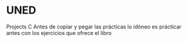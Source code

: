 # UNED
Projects C
Antes de copiar y pegar las prácticas lo idóneo es prácticar antes con los ejercicios que ofrece el libro
